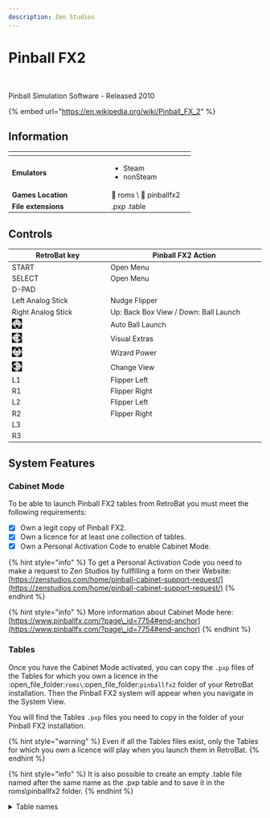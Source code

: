 ```yaml
---
description: Zen Studios
---
```


# Pinball FX2

<div align="left">

<figure><img src="https://github.com/fabricecaruso/es-theme-carbon/blob/master/art/logos/pinballfx2.png?raw=true" alt=""><figcaption></figcaption></figure>

</div>

Pinball Simulation Software - Released 2010

{% embed url="https://en.wikipedia.org/wiki/Pinball_FX_2" %}

## Information

<table data-header-hidden><thead><tr><th width="184"></th><th></th><th data-hidden></th></tr></thead><tbody><tr><td><strong>Emulators</strong></td><td><ul><li>Steam</li><li>nonSteam</li></ul></td><td></td></tr><tr><td><strong>Games Location</strong></td><td><span data-gb-custom-inline data-tag="emoji" data-code="1f4c2">📂</span> roms \ <span data-gb-custom-inline data-tag="emoji" data-code="1f4c2">📂</span> pinballfx2</td><td></td></tr><tr><td><strong>File extensions</strong></td><td>.pxp .table</td><td></td></tr></tbody></table>

## Controls

<table><thead><tr><th width="258">RetroBat key</th><th width="443">Pinball FX2 Action</th></tr></thead><tbody><tr><td>START</td><td>Open Menu</td></tr><tr><td>SELECT</td><td>Open Menu</td></tr><tr><td>D-PAD</td><td></td></tr><tr><td>Left Analog Stick</td><td>Nudge Flipper</td></tr><tr><td>Right Analog Stick</td><td>Up: Back Box View / Down: Ball Launch</td></tr><tr><td><img src="../../../.gitbook/assets/image (30).png" alt="A"></td><td>Auto Ball Launch</td></tr><tr><td><img src="../../../.gitbook/assets/image (16).png" alt="B"></td><td>Visual Extras</td></tr><tr><td><img src="../../../.gitbook/assets/image (50).png" alt="" data-size="original"></td><td>Wizard Power</td></tr><tr><td><img src="../../../.gitbook/assets/image (48).png" alt="" data-size="line"></td><td>Change View</td></tr><tr><td>L1</td><td>Flipper Left</td></tr><tr><td>R1</td><td>Flipper Right</td></tr><tr><td>L2</td><td>Flipper Left</td></tr><tr><td>R2</td><td>Flipper Right</td></tr><tr><td>L3</td><td></td></tr><tr><td>R3</td><td></td></tr></tbody></table>

## System Features

### Cabinet Mode

To be able to launch Pinball FX2 tables from RetroBat you must meet the following requirements:

* [x] Own a legit copy of Pinball FX2.
* [x] Own a licence for at least one collection of tables.
* [x] Own a Personal Activation Code to enable Cabinet Mode.

{% hint style="info" %}
To get a Personal Activation Code you need to make a request to Zen Studios by fullfilling a form on their Website:\
[https://zenstudios.com/home/pinball-cabinet-support-request/](https://zenstudios.com/home/pinball-cabinet-support-request/)
{% endhint %}

{% hint style="info" %}
More information about Cabinet Mode here:\
[https://www.pinballfx.com/?page\_id=7754#end-anchor](https://www.pinballfx.com/?page\_id=7754#end-anchor)
{% endhint %}

### Tables

Once you have the Cabinet Mode activated, you can copy the `.pxp` files of the Tables for which you own a licence in the :open\_file\_folder:`roms\`:open\_file\_folder:`pinballfx2` folder of your RetroBat installation. Then the Pinball FX2 system will appear when you navigate in the System View.

You will find the Tables `.pxp` files you need to copy in the folder of your Pinball FX2 installation.&#x20;

{% hint style="warning" %}
Even if all the Tables files exist, only the Tables for which you own a licence will play when you launch them in RetroBat.
{% endhint %}

{% hint style="info" %}
It is also possible to create an empty .table file named after the same name as the .pxp table and to save it in the roms\pinballfx2 folder.
{% endhint %}

<details>

<summary>Table names</summary>

Alien\_Isolation&#x20;

Alien\_vs\_Predator&#x20;

Aliens&#x20;

AmericanDad&#x20;

MARVEL\_Ant-Man&#x20;

Archer&#x20;

MARVEL\_Avengers&#x20;

MARVEL\_Age\_of\_Ultron&#x20;

BETHESDA\_Doom&#x20;

BETHESDA\_Fallout&#x20;

BETHESDA\_Skyrim&#x20;

BioLab&#x20;

MARVEL\_Blade&#x20;

STARWARS\_Boba\_Fett&#x20;

BobsBurgers&#x20;

MARVEL\_CaptainAmerica&#x20;

CastleStorm&#x20;

MARVEL\_CivilWar&#x20;

STARWARS\_Darth\_Vader&#x20;

MARVEL\_Deadpool&#x20;

MARVEL\_DrStrange&#x20;

STARWARS\_Droids&#x20;

EarthDefense&#x20;

Eldorado&#x20;

Looter&#x20;

STARWARS\_Episode\_4&#x20;

STARWARS\_Episode\_5&#x20;

STARWARS\_Episode\_6&#x20;

Excalibur&#x20;

FamilyGuy&#x20;

MARVEL\_FantasticFour&#x20;

MARVEL\_FearItSelf&#x20;

STARWARS\_MFO&#x20;

MARVEL\_GhostRider&#x20;

MARVEL\_Guardians&#x20;

STARWARS\_Han\_Solo&#x20;

MARVEL\_IronMan Mars&#x20;

STARWARS\_Light\_VS\_Dark&#x20;

MARVEL\_MoonKnight&#x20;

MARVEL\_MsMarvel&#x20;

SplosionMan&#x20;

Paranormal&#x20;

Pasha&#x20;

PlantsVsZombies&#x20;

Portal&#x20;

STARWARS\_Rebels&#x20;

Rome&#x20;

Atlantis&#x20;

Shaman&#x20;

Citadel&#x20;

SouthPark2&#x20;

SouthPark1&#x20;

MARVEL\_SpiderMan&#x20;

STARWARS\_SFA&#x20;

Football\_Milan

&#x20;Football\_Roma&#x20;

Football\_Arsenal&#x20;

Football\_Barcelona&#x20;

Football\_Juventus

Football\_Liverpool&#x20;

Football\_RealMadrid&#x20;

Football&#x20;

Tesla&#x20;

STARWARS\_CloneWars&#x20;

STARWARS\_Episode\_7&#x20;

MARVEL\_InfinityGauntlet&#x20;

TheWalkingDead&#x20;

MARVEL\_Thor&#x20;

V12&#x20;

MARVEL\_Venom&#x20;

Western&#x20;

MARVEL\_Wolverine&#x20;

MARVEL\_WOP\_TheNextGeneration&#x20;

MARVEL\_WWH&#x20;

MARVEL\_XMen

</details>
